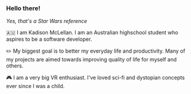 ### Hello there! 
*Yes, that's a Star Wars reference*

🇦🇺 I am Kadison McLellan. I am an Australian highschool student who aspires to be a software developer.

✏️ My biggest goal is to better my everyday life and productivity. Many of my projects are aimed towards improving quality of life for myself and others.

🎮 I am a very big VR enthusiast. I've loved sci-fi and dystopian concepts ever since I was a child.

